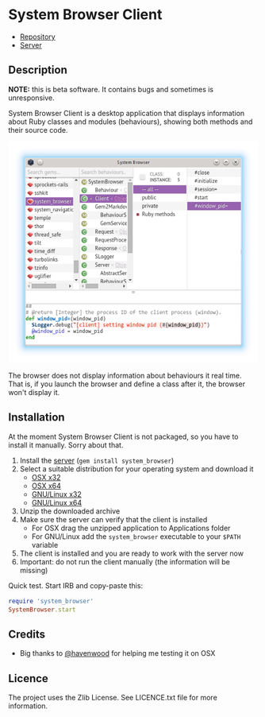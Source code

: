 System Browser Client
==

* [Repository](https://github.com/kyrylo/system_browser_client/)
* [Server][srv]

Description
--

**NOTE:** this is beta software. It contains bugs and sometimes is unresponsive.

System Browser Client is a desktop application that displays information about
Ruby classes and modules (behaviours), showing both methods and their source
code.

![System Browser Client](/screenshots/readme.png)

The browser does not display information about behaviours it real time. That
is, if you launch the browser and define a class after it, the browser won't
display it.

Installation
------------

At the moment System Browser Client is not packaged, so you have to install it
manually. Sorry about that.

1. Install the [server][srv] (`gem install system_browser`)
1. Select a suitable distribution for your operating system and download it
    * [OSX x32](https://www.dropbox.com/s/8n9d1sz2skau1d5/system-browser-client_osx32.zip?dl=1)
    * [OSX x64](https://www.dropbox.com/s/22l6mzmmztdcd2g/system-browser-client_osx64.zip?dl=1)
    * [GNU/Linux x32](https://www.dropbox.com/s/hnb70xmv9sitp45/system-browser-client_linux32.zip?dl=1)
    * [GNU/Linux x64](https://www.dropbox.com/s/kbn9r5dncb9bczw/system-browser-client_linux64.zip?dl=1)
1. Unzip the downloaded archive
1. Make sure the server can verify that the client is installed
    * For OSX drag the unzipped application to Applications folder
    * For GNU/Linux add the `system_browser` executable to your `$PATH` variable
1. The client is installed and you are ready to work with the server now
1. Important: do not run the client manually (the information will be missing)

Quick test. Start IRB and copy-paste this:

```ruby
require 'system_browser'
SystemBrowser.start
```

Credits
-------

* Big thanks to [@havenwood](https://github.com/havenwood) for helping me
  testing it on OSX

Licence
-------

The project uses the Zlib License. See LICENCE.txt file for more information.

[srv]:  https://github.com/kyrylo/system_browser_server/

